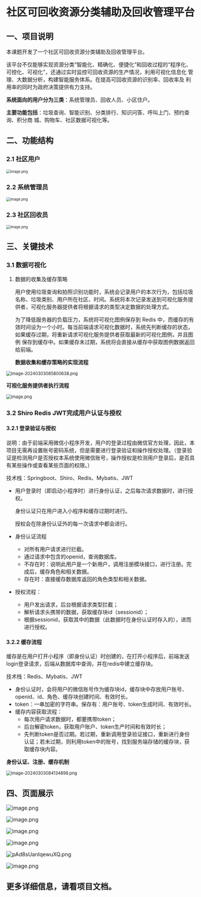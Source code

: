 # 社区可回收资源分类辅助及回收管理平台

## 一、项目说明

本课题开发了一个社区可回收资源分类辅助及回收管理平台。

该平台不仅能够实现资源分类“智能化、精确化、便捷化”和回收过程的“程序化、 可控化、可视化”，还通过实时监控可回收资源的生产情况，利用可视化信息化 管理、大数据分析，构建智能服务体系。在提高可回收资源的识别率、回收率及 利用率的同时为政府决策提供有力支持。 

**系统面向的用户分为三类**：系统管理员、回收人员、小区住户。

**主要功能包括**：垃圾查询、智能识别、分类排行、知识问答、呼叫上门、预约查询、积分商 城、购物车、社区数据可视化等。

## 二、功能结构

### 2.1 社区用户

<img src="https://s2.loli.net/2024/03/03/GHT5ySXm6DYhzef.png" alt="image.png" style="zoom: 67%;" />

### 2.2 系统管理员

<img src="https://s2.loli.net/2024/03/03/wxR1oGvlXBnfsVh.png" alt="image.png" style="zoom: 67%;" />

### 2.3 社区回收员

<img src="https://s2.loli.net/2024/03/03/pgNw8h6leWMnHrU.png" alt="image.png" style="zoom:67%;" />

## 三、关键技术 

### 3.1 数据可视化 

1. 数据的收集及缓存策略

   用户使用垃圾查询和拍照识别功能时，系统会记录用户的本次行为，包括垃圾名称、垃圾类别、用户所在社区、时间。系统将本次记录发送到可视化服务提供者，可视化服务器提供者将根据请求的类型决定数据的处理方式。

   为了降低服务器的负载压力，系统将可视化图例保存到 Redis 中，而缓存的有效时间设为一个小时。每当前端请求可视化数据时，系统先判断缓存的状态， 如果缓存过期，将重新请求可视化服务提供者获取最新的可视化图例，并且图例 保存到缓存中。如果缓存未过期，系统将会直接从缓存中获取图例数据返回给前端。 

   **数据收集和缓存策略的实现流程**

<img src="https://s2.loli.net/2024/03/03/jWFrf34zI6YeZRC.png" alt="image-20240303085800638.png" style="zoom:80%;" />

**可视化服务提供者执行流程**

<img src="https://s2.loli.net/2024/03/03/HTc3FZugyGJeMVS.png" alt="image.png" style="zoom:80%;" />

### 3.2 Shiro Redis JWT完成用户认证与授权

#### 3.2.1 登录验证与授权

说明：由于前端采用微信小程序开发，用户的登录过程由微信官方处理，因此，本项目无需再设置账号密码系统，但是需要进行登录验证和操作授权处理。（登录验证是检测用户是否授权本系统使用微信账号，操作授权是检测用户登录后，是否具有某些操作或查看某些页面的权限。）

技术栈：Springboot、Shiro、Redis、Mybatis、JWT

- 用户登录时（即启动小程序时）进行身份认证，之后每次请求数据时，进行授权。

  身份认证只在用户进入小程序和缓存过期时进行。

  授权会在除身份认证外的每一次请求中都会进行。

- 身份认证流程
  - 对所有用户请求进行拦截。
  - 通过请求中包含的openid，查询数据库。
  - 不存在时：说明此用户是一个新用户，调用注册模块接口，进行注册。完成后，缓存角色和相关数据。
  - 存在时：直接缓存数据库返回的角色类型和相关数据。
- 授权流程：
  - 用户发出请求，后台根据请求类型拦截；
  - 解析请求头携带的数据，获取缓存块id（sessionid）；
  - 根据sessionid，获取其中的数据（此数据时在身份认证时存入的），进而进行授权。

#### 3.2.2 缓存流程

缓存是在用户打开小程序（即身份认证）时创建的，在打开小程序后，前端发送login登录请求，后端从数据库中查询，并在redis中建立缓存块。

技术栈：Redis、Mybatis、JWT

- 身份认证时，会将用户的微信账号作为缓存块id，缓存块中存放用户账号、openid、id、角色、缓存块创建时间、有效时长。
- token：一串加密的字符串。保存有：用户账号、token生成时间、有效时长。
- 缓存内容获取流程：
  - 每次用户请求数据时，都要携带token；
  - 后台解密token，获取用户账户、token生产时间和有效时长；
  - 先判断token是否过期。若过期，重新调用登录验证接口，重新进行身份认证；若未过期，则利用token中的账号，找到服务端存储的缓存块，获取缓存块内容。

**身份认证、注册、缓存机制**

<img src="https://s2.loli.net/2024/03/03/i8l4HIg3q9AJjnM.png" alt="image-20240303084134898.png" style="zoom: 80%;" />

## 四、页面展示

![image.png](https://s2.loli.net/2024/03/03/GftPWnKoQ8cAS9s.png)

![image.png](https://s2.loli.net/2024/03/03/x2y8LepM4713szw.png)

![image.png](https://s2.loli.net/2024/03/03/hox9C2Jic5IeupM.png)

![image.png](https://s2.loli.net/2024/03/03/dk1Pqo4A69MxICs.png)

![pAd8sUanIqewuXQ.png](https://s2.loli.net/2024/03/03/RgLJKUVh5Qd9AiD.png)

![image.png](https://s2.loli.net/2024/03/03/YMZyAjshG8adt3X.png)

## 更多详细信息，请看项目文档。
